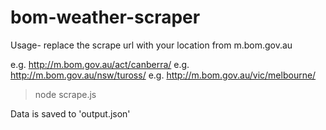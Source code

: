 bom-weather-scraper
====================

Usage- replace the scrape url with your location from m.bom.gov.au

e.g. http://m.bom.gov.au/act/canberra/
e.g. http://m.bom.gov.au/nsw/tuross/
e.g. http://m.bom.gov.au/vic/melbourne/

> node scrape.js

Data is saved to 'output.json'